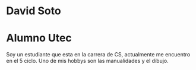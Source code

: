 # David Soto

# Alumno Utec

Soy un estudiante que esta en la carrera de CS, 
actualmente me encuentro en el 5 ciclo.
Uno de mis hobbys son las manualidades y el dibujo.

